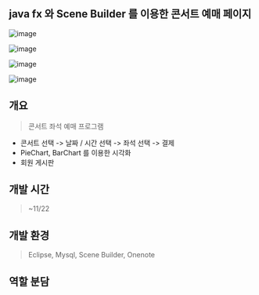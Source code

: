 ## java fx 와 Scene Builder 를 이용한 콘서트 예매 페이지 

![image](https://user-images.githubusercontent.com/30681841/141245180-201b2c16-e62d-4e8c-ae75-e42ed6d6dc21.png)


![image](https://user-images.githubusercontent.com/30681841/141245116-7fb778d9-abf4-4724-9932-ae2ffb132545.png)

![image](https://user-images.githubusercontent.com/30681841/141226443-9772d88d-25b5-4bdc-9f6f-51321e1c1fa1.png)

![image](https://user-images.githubusercontent.com/30681841/141231627-ceddd2f7-7277-4645-a1f2-3496e2650a3d.png)





## 개요
> 콘서트 좌석 예매 프로그램

- 콘서트 선택 -> 날짜 / 시간 선택 -> 좌석 선택 -> 결제 
- PieChart, BarChart 를 이용한 시각화
- 회원 게시판


## 개발 시간

> ~11/22

## 개발 환경

> Eclipse, Mysql, Scene Builder, Onenote 

## 역할 분담

